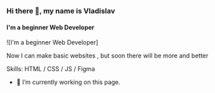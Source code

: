 ### Hi there 👋, my name is Vladislav
#### I'm a beginner Web Developer
![I'm a beginner Web Developer]

Now I can make basic websites , but soon there will be more and better

Skills: HTML / CSS / JS / Figma

- 🔭 I’m currently working on this page. 







